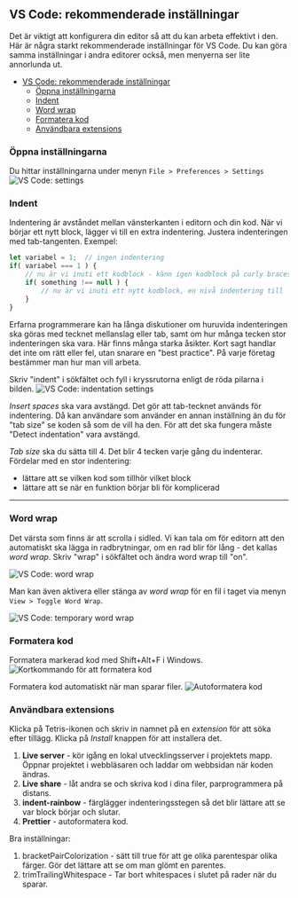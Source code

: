 ## VS Code: rekommenderade inställningar

Det är viktigt att konfigurera din editor så att du kan arbeta effektivt i den. Här är några starkt rekommenderade inställningar för VS Code. Du kan göra samma inställningar i andra editorer också, men menyerna ser lite annorlunda ut.

- [VS Code: rekommenderade inställningar](#vs-code-rekommenderade-inställningar)
	- [Öppna inställningarna](#öppna-inställningarna)
	- [Indent](#indent)
	- [Word wrap](#word-wrap)
	- [Formatera kod](#formatera-kod)
	- [Användbara extensions](#användbara-extensions)


### Öppna inställningarna
Du hittar inställningarna under menyn `File > Preferences > Settings`
![VS Code: settings](../img/vscode/settings.png)


### Indent
Indentering är avståndet mellan vänsterkanten i editorn och din kod. När vi börjar ett nytt block, lägger vi till en extra indentering. Justera indenteringen med tab-tangenten. Exempel:

```javascript
let variabel = 1;  // ingen indentering
if( variabel === 1 ) {
	// nu är vi inuti ett kodblock - känn igen kodblock på curly braces: { }
	if( something !== null ) {
		// nu är vi inuti ett nytt kodblock, en nivå indentering till
	}
}
```


Erfarna programmerare kan ha långa diskutioner om huruvida indenteringen ska göras med tecknet mellanslag eller tab, samt om hur många tecken stor indenteringen ska vara. Här finns många starka åsikter. Kort sagt handlar det inte om rätt eller fel, utan snarare en "best practice". På varje företag bestämmer man hur man vill arbeta.

Skriv "indent" i sökfältet och fyll i kryssrutorna enligt de röda pilarna i bilden.
![VS Code: indentation settings](../img/vscode/settings-indentation.png)

*Insert spaces* ska vara avstängd. Det gör att tab-tecknet används för indentering. Då kan användare som använder en annan inställning än du för "tab size" se koden så som de vill ha den. För att det ska fungera måste "Detect indentation" vara avstängd.

*Tab size* ska du sätta till 4. Det blir 4 tecken varje gång du indenterar. Fördelar med en stor indentering:

+ lättare att se vilken kod som tillhör vilket block
+ lättare att se när en funktion börjar bli för komplicerad

---

### Word wrap
Det värsta som finns är att scrolla i sidled. Vi kan tala om för editorn att den automatiskt ska lägga in radbrytningar, om en rad blir för lång - det kallas *word wrap*. Skriv "wrap" i sökfältet och ändra word wrap till "on".

![VS Code: word wrap](../img/vscode/settings-word-wrap.png)

Man kan även aktivera eller stänga av *word wrap* för en fil i taget via menyn `View > Toggle Word Wrap`.

![VS Code: temporary word wrap](../img/vscode/word-wrap-temporary.png)


### Formatera kod
Formatera markerad kod med Shift+Alt+F i Windows.
![Kortkommando för att formatera kod](../img/format-code-shortcut.png)

Formatera kod automatiskt när man sparar filer.
![Autoformatera kod](../img/format-on-save.png)


### Användbara extensions
Klicka på Tetris-ikonen och skriv in namnet på en *extension* för att söka efter tillägg. Klicka på *Install* knappen för att installera det.

1. **Live server** - kör igång en lokal utvecklingsserver i projektets mapp. Öppnar projektet i webbläsaren och laddar om webbsidan när koden ändras.
2. **Live share** - låt andra se och skriva kod i dina filer, parprogrammera på distans.
3. **indent-rainbow** - färglägger indenteringsstegen så det blir lättare att se var block börjar och slutar.
4. **Prettier** - autoformatera kod.

Bra inställningar:
1. bracketPairColorization - sätt till true för att ge olika parentespar olika färger. Gör det lättare att se om man glömt en parentes.
2. trimTrailingWhitespace - Tar bort whitespaces i slutet på rader när du sparar.
